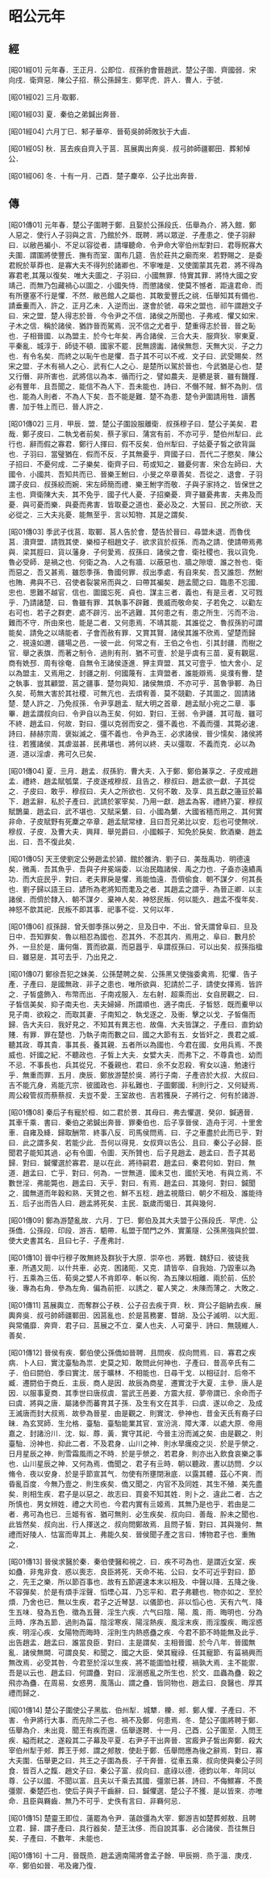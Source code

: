 # 昭公元年

## 經 <a name="10Zhao01Jing"></a>

<a name="10Zhao01Jing01">[昭01經01]</a> 元年春．王正月．公即位．叔孫豹會晉趙武．楚公子圍．齊國弱．宋向戌．衛齊惡．陳公子招．蔡公孫歸生．鄭罕虎．許人．曹人．于虢．

<a name="10Zhao01Jing02">[昭01經02]</a> 三月‧取鄆．

<a name="10Zhao01Jing03">[昭01經03]</a> 夏．秦伯之弟鍼出奔晉．

<a name="10Zhao01Jing04">[昭01經04]</a> 六月丁巳．邾子華卒．晉荀吳帥師敗狄于大鹵．

<a name="10Zhao01Jing05">[昭01經05]</a> 秋．莒去疾自齊入于莒．莒展輿出奔吳．叔弓帥師疆鄆田．葬邾悼公．

<a name="10Zhao01Jing06">[昭01經06]</a> 冬．十有一月．己酉．楚子麇卒．公子比出奔晉．

## 傳 <a name="10Zhao01Zhuan"></a>

<a name="10Zhao01Zhuan01">[昭01傳01]</a> 元年春．楚公子圍聘于鄭．且娶於公孫段氏．伍舉為介．將入館．鄭人惡之．使行人子羽與之言．乃館於外．既聘．將以眾逆．子產患之．使子羽辭曰．以敝邑褊小．不足以容從者．請墠聽命．令尹命大宰伯州犁對曰．君辱貺寡大夫圍．謂圍將使豐氏．撫有而室．圍布几筵．告於莊共之廟而來．若野賜之．是委君貺於草莽也．是寡大夫不得列於諸卿也．不寧唯是．又使圍蒙其先君．將不得為寡君老,其蔑以復矣．唯大夫圖之．子羽曰．小國無罪．恃實其罪．將恃大國之安靖己．而無乃包藏禍心以圖之．小國失恃．而懲諸侯．使莫不憾者．距違君命．而有所壅塞不行是懼．不然．敝邑館人之屬也．其敢愛豐氏之祧．伍舉知其有備也．請垂櫜而入．許之．正月乙未．入逆而出．遂會於虢．尋宋之盟也．祁午謂趙文子曰．宋之盟．楚人得志於晉．今令尹之不信．諸侯之所聞也．子弗戒．懼又如宋．子木之信．稱於諸侯．猶詐晉而駕焉．況不信之尤者乎．楚重得志於晉．晉之恥也．子相晉國．以為盟主．於今七年矣．再合諸侯．三合大夫．服齊狄．寧東夏．平秦亂．城淳于．師徒不頓．國家不罷．民無謗讟．諸侯無怨．天無大災．子之力也．有令名矣．而終之以恥午也是懼．吾子其不可以不戒．文子曰．武受賜矣．然宋之盟．子木有禍人之心．武有仁人之心．是楚所以駕於晉也．今武猶是心也．楚又行僭．非所害也．武將信以為本．循而行之．譬如農夫．是穮是蔉．雖有饑饉．必有豐年．且吾聞之．能信不為人下．吾未能也．詩曰．不僭不賊．鮮不為則．信也．能為人則者．不為人下矣．吾不能是難．楚不為患．楚令尹圍請用牲．讀舊書．加于牲上而已．晉人許之．

<a name="10Zhao01Zhuan02">[昭01傳02]</a> 三月．甲辰．盟．楚公子圍設服離衛．叔孫穆子曰．楚公子美矣．君哉．鄭子皮曰．二執戈者前矣．蔡子家曰．蒲宮有前．不亦可乎．楚伯州犁曰．此行也．辭而假之寡君．鄭行人揮曰．假不反矣．伯州犁曰．子姑憂子皙之欲背誕也．子羽曰．當璧猶在．假而不反．子其無憂乎．齊國子曰．吾代二子愍矣．陳公子招曰．不憂何成．二子樂矣．衛齊子曰．苟或知之．雖憂何害．宋合左師曰．大國令．小國共．吾知共而已．晉樂王鮒曰．小旻之卒章善矣．吾從之．退會．子羽謂子皮曰．叔孫絞而婉．宋左師簡而禮．樂王鮒字而敬．子與子家持之．皆保世之主也．齊衛陳大夫．其不免乎．國子代人憂．子招樂憂．齊子雖憂弗害．夫弗及而憂．與可憂而樂．與憂而弗害．皆取憂之道也．憂必及之．大誓曰．民之所欲．天必從之．三大夫兆憂．能無至乎．言以知物．其是之謂矣．

<a name="10Zhao01Zhuan03">[昭01傳03]</a> 季武子伐莒．取鄆．莒人告於會．楚告於晉曰．尋盟未退．而魯伐莒．瀆齊盟．請戮其使．樂桓子相趙文子．欲求貨於叔孫．而為之請．使請帶焉弗與．梁其脛曰．貨以藩身．子何愛焉．叔孫曰．諸侯之會．衛社稷也．我以貨免．魯必受師．是禍之也．何衛之為．人之有牆．以蔽惡也．牆之隙壞．誰之咎也．衛而惡之．吾又甚焉．雖怨季孫．魯國何罪．叔出季處．有自來矣．吾又誰怨．然鮒也賄．弗與不已．召使者裂裳帛而與之．曰帶其褊矣．趙孟聞之曰．臨患不忘國．忠也．思難不越官．信也．圖國忘死．貞也．謀主三者．義也．有是亖者．又可戮乎．乃請諸楚．曰．魯雖有罪．其執事不辟難．畏威而敬命矣．子若免之．以勸左右可也．若子之群吏．處不辟污．出不逃難．其何患之有．患之所生．污而不治．難而不守．所由來也．能是二者．又何患焉．不靖其能．其誰從之．魯叔孫豹可謂能矣．請免之以靖能者．子會而赦有罪．又賞其賢．諸侯其誰不欣焉．望楚而歸之．視遠如邇．疆場之邑．一彼一此．何常之有．王伯之令也．引其封疆．而樹之官．舉之表旗．而著之制令．過則有刑．猶不可壹．於是乎虞有三苗．夏有觀扈．商有姺邳．周有徐奄．自無令王諸侯逐進．狎主齊盟．其又可壹乎．恤大舍小．足以為盟主．又焉用之．封疆之削．何國蔑有．主齊盟者．誰能辯焉．吳濮有釁．楚之執事．豈其顧盟．莒之疆事．楚勿與知．諸侯無煩．不亦可乎．莒魯爭鄆．為日久矣．苟無大害於其社稷．可無亢也．去煩宥善．莫不競勸．子其圖之．固請諸楚．楚人許之．乃免叔孫．令尹享趙孟．賦大明之首章．趙孟賦小宛之二章．事畢．趙孟謂叔向曰．令尹自以為王矣．何如．對曰．王弱．令尹疆．其可哉．雖可不終．趙孟曰．何故．對曰．彊以克弱而安之．彊不義也．不義而彊．其斃必速．詩曰．赫赫宗周．褒姒滅之．彊不義也．令尹為王．必求諸侯．晉少懦矣．諸侯將往．若獲諸侯．其虐滋甚．民弗堪也．將何以終．夫以彊取．不義而克．必以為道．道以淫虐．弗可久已矣．

<a name="10Zhao01Zhuan04">[昭01傳04]</a> 夏．亖月．趙孟．叔孫豹．曹大夫．入于鄭．鄭伯兼享之．子皮戒趙孟．禮終．趙孟賦瓠葉．子皮遂戒穆叔．且告之．穆叔曰．趙孟欲一獻．子其從之．子皮曰．敢乎．穆叔曰．夫人之所欲也．又何不敢．及享．具五獻之籩豆於幕下．趙孟辭．私於子產曰．武請於冢宰矣．乃用一獻．趙孟為客．禮終乃宴．穆叔賦鵲巢．趙孟曰．武不堪也．又賦采蘩．曰．小國為蘩．大國省穡而用之．其何實非命．子皮賦野有死麇之卒章．趙孟賦常棣．且曰吾兄弟比以安．尨也可使無吠．穆叔．子皮．及曹大夫．興拜．舉兕爵曰．小國賴子．知免於戾矣．飲酒樂．趙孟出．曰．吾不復此矣．

<a name="10Zhao01Zhuan05">[昭01傳05]</a> 天王使劉定公勞趙孟於潁．館於雒汭．劉子曰．美哉禹功．明德遠矣．微禹．吾其魚乎．吾與子弁冕端委．以治民臨諸侯．禹之力也．子盍亦遠績禹功．而大庇民乎．對曰．老夫罪戾是懼．焉能恤遠．吾儕偷食．朝不謀夕．何其長也．劉子歸以語王曰．諺所為老將知而耄及之者．其趙孟之謂乎．為晉正卿．以主諸侯．而儕於隸入．朝不謀夕．棄神人矣．神怒民叛．何以能久．趙孟不復年矣．神怒不歆其祀．民叛不即其事．祀事不從．又何以年．

<a name="10Zhao01Zhuan06">[昭01傳06]</a> 叔孫歸．曾夭御季孫以勞之．旦及日中．不出．曾夭謂曾阜曰．旦及日中．吾知罪矣．魯以相忍為國也．忍其外．不忍其内．焉用之．阜曰．數月於外．一旦於是．庸何傷．賈而欲贏．而惡囂乎．阜謂叔孫曰．可以出矣．叔孫指楹曰．雖惡是．其可去乎．乃出見之．

<a name="10Zhao01Zhuan07">[昭01傳07]</a> 鄭徐吾犯之妹美．公孫楚聘之矣．公孫黑又使強委禽焉．犯懼．告子產．子產曰．是國無政．非子之患也．唯所欲與．犯請於二子．請使女擇焉．皆許之．子皙盛飾入．布幣而出．子南戎服入．左右射．超乘而出．女自房觀之．曰．子皙信美矣．抑子南夫也．夫夫婦婦．所謂順也．適子南氏．子皙怒．既而櫜甲以見子南．欲殺之．而取其妻．子南知之．執戈逐之．及衝．擊之以戈．子皙傷而歸．告大夫曰．我好見之．不知其有異志也．故傷．大夫皆謀之．子產曰．直鈞幼賤．有罪．罪在楚也．乃執子南而數之曰．國之大節有五．女皆奸之．畏君之威．聽其政．尊其貴．事其長．養其親．五者所以為國也．今君在國．女用兵焉．不畏威也．奸國之紀．不聽政也．子皙上大夫．女嬖大夫．而弗下之．不尊貴也．幼而不忌．不事長也．兵其從兄．不養親也．君曰．余不女忍殺．宥女以遠．勉速行乎．無重而罪．五月．庚辰．鄭放游楚於吳．將行子南．子產咨於大叔．大叔曰．吉不能亢身．焉能亢宗．彼國政也．非私難也．子圖鄭國．利則行之．又何疑焉．周公殺管叔而蔡蔡叔．夫豈不愛．王室故也．吉若獲戾．子將行之．何有於諸游．

<a name="10Zhao01Zhuan08">[昭01傳08]</a> 秦后子有寵於桓．如二君於景．其母曰．弗去懼選．癸卯．鍼適晉．其車千乘．書曰．秦伯之弟鍼出奔晉．罪秦伯也．后子享晉侯．造舟于河．十里舍車．自雍及絳．歸取酬幣．終事八反．司馬侯問焉．曰．子之車盡於此而已乎．對曰．此之謂多矣．若能少此．吾何以得見．女叔齊以告公．且曰．秦公子必歸．臣聞君子能知其過．必有令圖．令圖．天所贊也．后子見趙孟．趙孟曰．吾子其曷歸．對曰．鍼懼選於寡君．是以在此．將待嗣君．趙孟曰．秦君何如．對曰．無道．趙孟曰．亡乎．對曰．何為．一世無道．國未艾也．國於天地．有與立焉．不數世淫．弗能斃也．趙孟曰．天乎．對曰．有焉．趙孟曰．其幾何．對曰．鍼聞之．國無道而年穀和熟．天贊之也．鮮不五稔．趙孟視蔭曰．朝夕不相及．誰能待五．后子出而告人曰．趙孟將死矣．主民．翫歲而愒日．其與幾何．

<a name="10Zhao01Zhuan09">[昭01傳09]</a> 鄭為游楚亂故．六月．丁巳．鄭伯及其大夫盟于公孫段氏．罕虎．公孫僑．公孫段．印段．游吉．駟帶．私盟于閨門之外．實薰隧．公孫黑強與於盟．使大史書其名．且曰七子．子產弗討．

<a name="10Zhao01Zhuan10">[昭01傳10]</a> 晉中行穆子敗無終及群狄于大原．崇卒也．將戰．魏舒曰．彼徒我車．所遇又阨．以什共車．必克．困諸阨．又克．請皆卒．自我始．乃毀車以為行．五乘為三伍．荀吳之嬖人不肯即卒．斬以徇．為五陳以相離．兩於前．伍於後．專為右角．參為左角．偏為前拒．以誘之．翟人笑之．未陳而薄之．大敗之．

<a name="10Zhao01Zhuan11">[昭01傳11]</a> 莒展輿立．而奪群公子秩．公子召去疾于齊．秋．齊公子鉏納去疾．展輿奔吳．叔弓帥師疆鄆田．因莒亂也．於是莒務婁．瞀胡．及公子滅明．以大厖．與常儀靡．奔齊．君子曰．莒展之不立．棄人也夫．人可棄乎．詩曰．無競維人．善矣．

<a name="10Zhao01Zhuan12">[昭01傳12]</a> 晉侯有疾．鄭伯使公孫僑如晉聘．且問疾．叔向問焉．曰．寡君之疾病．卜人曰．實沈臺駘為祟．史莫之知．敢問此何神也．子產曰．昔高辛氏有二子．伯曰閼伯．季曰實沈．居于曠林．不相能也．日尋干戈．以相征討．后帝不臧．遷閼伯于商丘．主辰．商人是因．故辰為商星．遷實沈于大夏．主參．唐人是因．以服事夏商．其季世曰唐叔虞．當武王邑姜．方震大叔．夢帝謂已．余命而子曰虞．將與之唐．屬諸參而蕃育其子孫．及生有文在其手．曰虞．遂以命之．及成王滅唐而封大叔焉．故參為晉星．由是觀之．則實沈．參神也．昔金天氏有裔子曰昧．為玄冥師．生允格．臺駘．臺駘能業其官．宣汾洮．障大澤．以處大原．帝用嘉之．封諸汾川．沈．姒．蓐．黃．實守其祀．今晉主汾而滅之矣．由是觀之．則臺駘．汾神也．抑此二者．不及君身．山川之神．則水旱癘疫之災．於是乎禜之．日月星辰之神．則雪霜風雨之不時．於是乎禜之．若君身．則亦出入飲食哀樂之事也．山川星辰之神．又何為焉．僑聞之．君子有亖時．朝以聽政．晝以訪問．夕以脩令．夜以安身．於是乎節宣其气．勿使有所壅閉湫底．以露其體．茲心不爽．而昏亂百度．今無乃壹之．則生疾矣．僑又聞之．内官不及同姓．其生不殖．美先盡矣．則相生疾．君子是以惡之．故志曰．買妾不知其姓．則卜之．違此二者．古之所慎也．男女辨姓．禮之大司也．今君内實有亖姬焉．其無乃是也乎．若由是二者．弗可為也已．亖姬有省．猶可無則．必生疾矣．叔向曰．善哉．肸未之聞也．此皆然矣．叔向出．行人揮送之．叔向問鄭故焉．且問子皙．對曰．其與幾何．無禮而好陵人．怙富而卑其上．弗能久矣．晉侯聞子產之言曰．博物君子也．重賄之．

<a name="10Zhao01Zhuan13">[昭01傳13]</a> 晉侯求醫於秦．秦伯使醫和視之．曰．疾不可為也．是謂近女室．疾如蠱．非鬼非食．惑以喪志．良臣將死．天命不祐．公曰．女不可近乎對曰．節之．先王之樂．所以節百事也．故有五節遲速本末以相及．中聲以降．五降之後．不容彈矣．於是有煩手淫聲．慆堙心耳．乃忘平和．君子弗聽也．物亦如之．至於煩．乃舍也已．無以生疾．君子之近琴瑟．以儀節也．非以慆心也．天有六气．降生五味．發為五色．徵為五聲．淫生六疾．六气曰陰．陽．風．雨．晦明也．分為亖時．序為五節．過則為菑．陰淫寒疾．陽淫熱疾．風淫末疾．雨淫腹疾．晦淫惑疾．明淫心疾．女陽物而晦時．淫則生内熱惑蠱之疾．今君不節不時能無及此乎．出告趙孟．趙孟曰．誰當良臣．對曰．主是謂矣．主相晉國．於今八年．晉國無亂．諸侯無闕．可謂良矣．和聞之．國之大臣．榮其寵祿．任其寵節．有菑禍興而無改焉．必受其咎．今君至於淫以生疾．將不能圖恤社稷．禍孰大焉．主不能禦．吾是以云也．趙孟曰．何謂蠱．對曰．淫溺惑亂之所生也．於文．皿蟲為蠱．穀之飛亦為蠱．在周易．女惑男．風落山．謂之蠱．皆同物也．趙孟曰．良醫也．厚其禮而歸之．

<a name="10Zhao01Zhuan14">[昭01傳14]</a> 楚公子圍使公子黑肱．伯州犁．城犨．櫟．郟．鄭人懼．子產曰．不害．令尹將行大事．而先除二子也．禍不及鄭．何患焉．冬．楚公子圍將聘于鄭．伍舉為介．未出竟．聞王有疾而還．伍舉遂聘．十一月．己酉．公子圍至．入問王疾．縊而弒之．遂殺其二子幕及平夏．右尹子干出奔晉．宮廄尹子皙出奔鄭．殺大宰伯州犁于郟．葬王于郟．謂之郟敖．使赴于鄭．伍舉問應為後之辭焉．對曰．寡大夫圍．伍舉更之曰．共王之子圍為長．子干奔晉．從車五乘．叔向使與秦公子同食．皆百人之餼．趙文子曰．秦公子富．叔向曰．底祿以德．德鈞以年．年同以尊．公子以國．不聞以富．且夫以千乘去其國．彊禦已甚．詩曰．不侮鰥寡．不畏彊禦．秦楚匹也．使后子與子干齒辭．曰．鍼懼選．楚公子不獲．是以皆來．亦唯命．且臣與羇齒．無乃不可乎．史佚有言曰．非羇何忌．

<a name="10Zhao01Zhuan15">[昭01傳15]</a> 楚靈王即位．薳罷為令尹．薳啟彊為大宰．鄭游吉如楚葬郟敖．且聘立君．歸．謂子產曰．具行器矣．楚王汰侈．而自說其事．必合諸侯．吾往無日矣．子產曰．不數年．未能也．

<a name="10Zhao01Zhuan16">[昭01傳16]</a> 十二月．晉既烝．趙孟適南陽將會孟子餘．甲辰朔．烝于溫．庚戌．卒．鄭伯如晉．弔及雍乃復．

